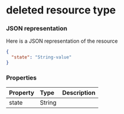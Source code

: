 # deleted resource type



### JSON representation

Here is a JSON representation of the resource

<!-- {
  "blockType": "resource",
  "optionalProperties": [

  ],
  "@odata.type": "microsoft.graph.deleted"
}-->

```json
{
  "state": "String-value"
}

```
### Properties
| Property	   | Type	|Description|
|:---------------|:--------|:----------|
|state|String||

<!-- uuid: 84954de8-ce95-40db-816c-9eb7158aa656
2015-10-19 10:04:31 UTC -->
<!-- {
  "type": "#page.annotation",
  "description": "deleted resource",
  "keywords": "",
  "section": "documentation",
  "tocPath": ""
}-->